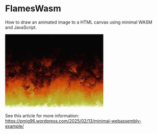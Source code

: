 # FlamesWasm
How to draw an animated image to a HTML canvas using minimal WASM and JavaScript.

![](/flames.png)

See this article for more information: https://pmig96.wordpress.com/2025/02/13/minimal-webassembly-example/
